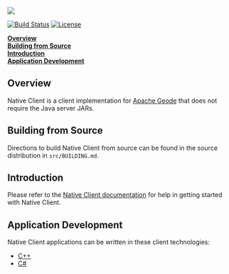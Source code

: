 [<img src="https://geode.apache.org/img/apache_geode_logo.png" align="center"/>](http://geode.apache.org)

[![Build Status](https://travis-ci.org/apache/geode-native.svg?branch=develop)](https://travis-ci.org/apache/geode-native) [![License](https://img.shields.io/badge/License-Apache%202.0-blue.svg)](https://www.apache.org/licenses/LICENSE-2.0) 

**[Overview](#overview)**  
**[Building from Source](#building)**  
**[Introduction](#started)**  
**[Application Development](#development)**  

## <a name="overview"></a>Overview

Native Client is a client implementation for [Apache Geode](http://geode.apache.org/) that does not require the Java server JARs.

## <a name="building"></a>Building from Source

Directions to build Native Client from source can be found in the source distribution in `src/BUILDING.md`.

## <a name="started"></a>Introduction
Please refer to the [Native Client documentation](http://gemfire-native.docs.pivotal.io/native/introduction/native-client-intro.html) for help in getting started with Native Client.

## <a name="development"></a>Application Development

Native Client applications can be written in these client technologies:

* [C++](https://isocpp.org)
* [C#](https://msdn.microsoft.com/en-us/library/ms228593.aspx)
